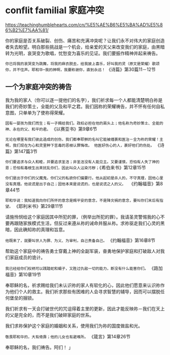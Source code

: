 conflit familial 家庭冲突
================

https://teachinghumblehearts.com/cn/%E5%AE%B6%E5%BA%AD%E5%86%B2%E7%AA%81/

你的家庭是否关系破裂、创伤、痛苦和充满冲突呢？让我们永不对伟大的家庭创造者失去盼望。明白那些挑战是一个机会，给亲爱的天父来改变我们的家庭，由黑暗转为光明，哀哭变为歌唱，忧愁变为喜乐的见证。我们要振作精神并起来祷告。

`你已将我的哀哭变为跳舞，将我的麻衣脱去，给我披上喜乐，好叫我的灵（原文是荣耀）歌颂你，并不住声。耶和华─我的神啊，我要称谢你，直到永远！` 《诗篇》第30篇11－12节

## 一个为家庭冲突的祷告

我为我的家人（你可以逐一提他们的名字），我们祈求每一个人都能清楚明白祢是我们的奇妙策士，全能的父及和平之君。我们因祢的荣耀祷告，并不怀有任何自私意图，只单单为了使祢得荣耀。

`因有一婴孩为我们而生；有一子赐给我们。政权必担在他的肩头上；他名称为奇妙策士、全能的神、永在的父、和平的君。` 《以赛亚书》第9章6节

`无论在哪里有我们彼此造成的创伤，我们都奉耶稣的名叫它能被缠裹和医治－全为祢的荣耀！主啊，我们现在为心和灵里种下苦毒的恶根认罪悔改。
他医好伤心的人，裹好他们的伤处。` 《诗篇》第147篇3节

`你们要追求与众人和睦，并要追求圣洁；非圣洁没有人能见主。又要谨慎，恐怕有人失了神的恩；恐怕有毒根生出来扰乱你们，因此叫众人沾染污秽；`《希伯来书》第12章15节

`你们是出于你们的父魔鬼，你们父的私欲你们偏要行。他从起初是杀人的，不守真理，因他心里没有真理。他说谎是出于自己；因他本来是说谎的，也是说谎之人的父。 ` 《约翰福音》第8章44节

`耶和华说：我知道我向你们所怀的意念是赐平安的意念，不是降灾祸的意念，要叫你们末后有指望。` 《耶利米书》第29章11节

请施怜悯给这个家庭因其中所犯的罪，（例举出所犯的罪）。我请圣灵警惕我的心不要再跟随家族模式生活，但反过来遵从祢的诫命并服从祢。求祢驱走我们心灵的黑暗，因此确知祢的真理和旨意。

`他既来了，就要叫世人为罪、为义、为审判，自己责备自己。` 《约翰福音》第16章8节

帮助这个家庭中的祷告勇士穿戴上神的全副军装，奋勇地保护家庭和打破敌人对我们家庭成员的诡计。

`我已经给你们权柄可以践踏蛇和蝎子，又胜过仇敌一切的能力，断没有什么能害你们。` 《路加福音》第10章19节

奉耶稣的名，祈求赐给我们未认识祢的家人有软化的心，因此他们愿意来认识祢作为他们个人的救主。我们祈求那些有困难的人会寻求智慧的辅导，因而可以摆脱任何堡垒的捆锁。

我们祈求有一天会打破世代的咒诅得着主里的更新，因此才能反映祢－我们在天上的父是完全的，而不是我们破碎家庭的世系。

我们求祢保护这个家庭的婚姻和关系，使用我们为祢的国度做盐和光。

`敬畏耶和华的，大有倚靠；他的儿女也有避难所。` 《箴言》第14章26节

奉耶稣的名，我们祷告。阿们！ 」